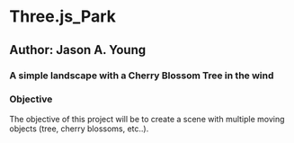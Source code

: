 # Three.js_Park
## Author: Jason A. Young
### A simple landscape with a Cherry Blossom Tree in the wind

### Objective
The objective of this project will be to create a scene with multiple moving objects (tree, cherry blossoms, etc..).



